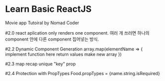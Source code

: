 # Learn Basic ReactJS

Movie app Tutoiral
by Nomad Coder

#2.0
react aplication only renders one component.
여러 개 쓰러면 하나의 component 안에 다른 component 집어넣는 방식.

#2.2 Dynamic Component Generation
array.map(elementName => {
implement function here
return values make new array
})

#2.3 map recap
unique "key" prop

#2.4 Protection with PropTypes
Food.propTypes = {name.string.isRequired}
